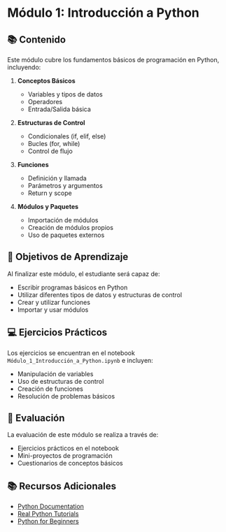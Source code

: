 # Módulo 1: Introducción a Python

## 📚 Contenido

Este módulo cubre los fundamentos básicos de programación en Python, incluyendo:

1. **Conceptos Básicos**
   - Variables y tipos de datos
   - Operadores
   - Entrada/Salida básica

2. **Estructuras de Control**
   - Condicionales (if, elif, else)
   - Bucles (for, while)
   - Control de flujo

3. **Funciones**
   - Definición y llamada
   - Parámetros y argumentos
   - Return y scope

4. **Módulos y Paquetes**
   - Importación de módulos
   - Creación de módulos propios
   - Uso de paquetes externos

## 🎯 Objetivos de Aprendizaje

Al finalizar este módulo, el estudiante será capaz de:
- Escribir programas básicos en Python
- Utilizar diferentes tipos de datos y estructuras de control
- Crear y utilizar funciones
- Importar y usar módulos

## 💻 Ejercicios Prácticos

Los ejercicios se encuentran en el notebook `Módulo_1_Introducción_a_Python.ipynb` e incluyen:
- Manipulación de variables
- Uso de estructuras de control
- Creación de funciones
- Resolución de problemas básicos

## 📝 Evaluación

La evaluación de este módulo se realiza a través de:
- Ejercicios prácticos en el notebook
- Mini-proyectos de programación
- Cuestionarios de conceptos básicos

## 📚 Recursos Adicionales

- [Python Documentation](https://docs.python.org/3/)
- [Real Python Tutorials](https://realpython.com/)
- [Python for Beginners](https://www.python.org/about/gettingstarted/) 